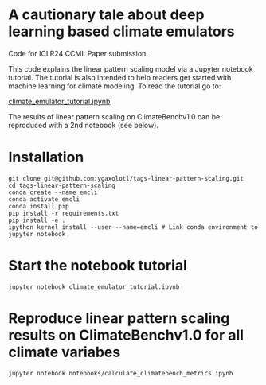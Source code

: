 # A cautionary tale about deep learning based climate emulators
Code for ICLR24 CCML Paper submission.

This code explains the linear pattern scaling model via a Jupyter notebook tutorial. The tutorial is also intended to help readers get started with machine learning for climate modeling. To read the tutorial go to:

[climate_emulator_tutorial.ipynb](https://github.com/ygaxolotl/tags-linear-pattern-scaling/blob/main/climate_emulator_tutorial.ipynb)

The results of linear pattern scaling on ClimateBenchv1.0 can be reproduced with a 2nd notebook (see below).

# Installation
```
git clone git@github.com:ygaxolotl/tags-linear-pattern-scaling.git
cd tags-linear-pattern-scaling
conda create --name emcli
conda activate emcli
conda install pip
pip install -r requirements.txt
pip install -e .
ipython kernel install --user --name=emcli # Link conda environment to jupyter notebook
```

# Start the notebook tutorial
```
jupyter notebook climate_emulator_tutorial.ipynb
```

# Reproduce linear pattern scaling results on ClimateBenchv1.0 for all climate variabes
```
jupyter notebook notebooks/calculate_climatebench_metrics.ipynb
```
